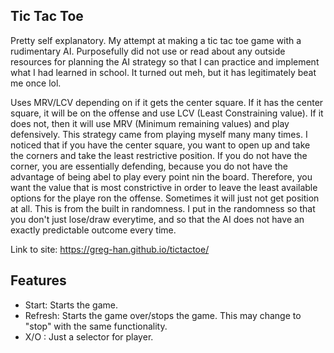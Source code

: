## Tic Tac Toe
Pretty self explanatory.
My attempt at making a tic tac toe game with a rudimentary AI.
Purposefully did not use or read about any outside resources for planning the AI strategy so that I can practice and implement what I had learned in school.
It turned out meh, but it has legitimately beat me once lol.

Uses MRV/LCV depending on if it gets the center square. If it has the center square, it will be on the offense and use LCV (Least Constraining value). If it does not, then it will use MRV (Minimum remaining values) and play defensively.
This strategy came from playing myself many many times. I noticed that if you have the center square, you want to open up and take the corners and take the least restrictive position.
If you do not have the corner, you are essentially defending, because you do not have the advantage of being abel to play every point nin the board. Therefore, you want the value that is most constrictive in order to leave the least available options for the playe ron the offense.
Sometimes it will just not get position at all. This is from the built in randomness. I put in the randomness so that you don't just lose/draw everytime, and so that the AI does not have an exactly predictable outcome every time.


Link to site: https://greg-han.github.io/tictactoe/

## Features

* Start: Starts the game.
* Refresh: Starts the game over/stops the game. This may change to "stop" with the same functionality.
* X/O : Just a selector for player.
